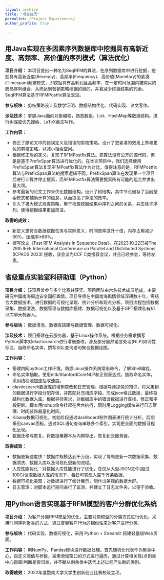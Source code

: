 ```yaml
---
layout: archive
title: "项目经历"
permalink: /Project Experiences/
author_profile: true

---
```


## 用Java实现在多因素序列数据库中挖掘具有高新近度、高频率、高价值的序列模式（算法优化）
**项目介绍：** 本项目提出一种名为SeqRFM的算法，在序列数据库中进行挖掘，挖掘具有高新近度(Recency)、高频率(Frequency)、高价值(Monetary)的紧凑(Timespan)频繁模式，即挖掘具有高利润且高频率、在一定时间范围内被购买的商品序列组合，从而达到营销策略挖掘的目的，并且减少挖掘结果的冗余。SeqRFM算法基于RFMPostfix算法改进。

**参与板块：** 剪枝策略设计及数学证明、数据结构优化、代码实现、论文写作。

**涉及技术：** 掌握Java面向对象编程，熟悉数组、List、HashMap等数据结构。进行树深度优先搜索、LaTeX英文写作。

**工作内容：**
  * 修正了原论文中的错误定义及错误的剪枝策略。设计了更紧凑的效用上界和更优的剪枝策略，以减小搜索空间。
  * 根据修正后的定义，复现了RFMPostfix算法。原算法没有公开的源代码，但是是基于PrefixSpan算法进行优化的。在本次项目中，我们选择使用PrefixSpan算法复现RFMPostfix算法作为对比。值得注意的是，RFMPostfix算法与PrefixSpan算法的搜索逻辑不同。PrefixSpan算法在发现第一个项目后进行计算并停止搜索，而RFMPostfix算法需要搜索所有可能的组合并求出最大项。
  * 参考最新的论文工作来优化数据结构。设计了树结构，其中节点储存了当前搜索模式和辅助计算的信息，从而提高了算法的效率。
  * 引入了极大模式检查策略，用于检查挖掘结果中序列之间的关系，并去除子序列，使得挖掘结果更加简洁。

**取得的成效：**
  * 新定义更符合数据挖掘任务与实际意义，时间效率提升十倍，内存占用减少90%，压缩率≥86%。
  * 撰写论文《Fast RFM Analysis in Sequence Data》，在2023.10.22已被The 29th IEEE International Conference on Parallel and Distributed Systems (ICPADS 2023) 接收，该会议为CCF C类推荐会议，并且已经参会，等待发表。
## 省级重点实验室科研助理（Python）
**项目介绍：** 该项目曾参与多个比赛并获奖。项目团队由六名技术成员组成，主要研究中国南海周边安全国际舆情。项目导师在中国南海舆情领域深耕数十年，需结合大数据技术，进行数据的可视化呈现、统计分析和观点分析。项目流程包括数据采集、数据清洗、数据管理与数据库搭建、数据可视化以及基于GPT搭建私有知识库聊天机器人。

**参与板块：** 数据清洗、数据库搭建与数据管理、数据可视化。

**涉及技术：** 项目搭建在云服务器，基于Linux操作系统。根据业务需求撰写Python脚本对elasticsearch进行增删查改，涉及部分自然语言处理(NLP)如词性标注、抽取命名实体，撰写SQL查询语句聚合数据绘图。

**工作内容：**
  * 搭建内网python工作环境。熟悉Linux操作系统常用命令，了解Shell编程。
  * 命名实体抽取。使用nltk/StanfordCoreNLP和正则表达式，抽取命名实体，采用线程池加速抽取速度。
  * elasticsearch数据库的增删查改和日志管理。根据导师提供的知识，将采集到的数据进行字段分配存储，并匹配补充相应字段，形成json格式数据，最终将结构化数据入库。根据导师需求，对数据库中的错误数据进行查找、修正和字段更新。脚本用nohup命令挂起在后台执行，同时用Logging模块进行日志管理、时间装饰器量化时间。
  * Kibana数据可视化。初始阶段通过dashboard制作图表进行统计分析，后期采用canvas面板，通过SQL语句查询串联多个索引，实现更全面的数据可视化呈现。
  * 数据迁移与恢复。将数据用脚本从内网导出，恢复到云服务器。
    
**取得成效：**
  * 数据更新速度快：数据库规模达到千万级，实现了每周更新一次数据采集、数据清洗、数据入库以及可视化更新的流程。
  * 入库性能优化：对数据入库性能进行了优化，在仅从大型JSON文件(超过100G)读取数据入库的情况下，每日可实现入库千万条数据。
  * 数据可视化美观：对数据进行了统计展示，制作出美观的数据大屏。
  * 日志管理：对脚本运行期间进行了监测，并建立了日志文件夹，以便于验收。
## 用Python语言实现基于RFM模型的客户分群优化系统
**项目介绍：** 为客户分类RFM模型的优化，主要对原模型的分类方式进行优化，采用时间序列聚类的方式，通过度量客户行为的相似性来对客户进行分类。

**参与板块：** 代码实现、数据可视化，采用 Python + Streamlit 搭建轻量级Web页面。

**工作内容：** 用NumPy、Pandas模块进行数据处理。首先随机化代表作为聚类中心，自定义阈值与参数，采用滑动窗口的方式进行遍历，通过计算相关性(点到类中心距离)判断是否归类，并不断从剩余类中迭代上述过程产生新的类别。

**取得成效：** 2022年度暨南大学大学生创新创业比赛校级立项。
    
